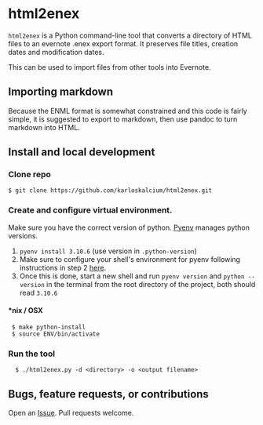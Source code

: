 # html2enex
`html2enex` is a Python command-line tool that converts a directory of HTML files to an evernote .enex export format. It preserves file titles, creation dates and modification dates.

This can be used to import files from other tools into Evernote.

## Importing markdown
Because the ENML format is somewhat constrained and this code is fairly simple, 
it is suggested to export to markdown, then use pandoc to turn markdown into HTML.

## Install and local development

### Clone repo
  `$ git clone https://github.com/karloskalcium/html2enex.git`

### Create and configure virtual environment.
Make sure you have the correct version of python. [Pyenv](https://github.com/pyenv/pyenv) manages python versions.
  1. `pyenv install 3.10.6` (use version in `.python-version`)
  2. Make sure to configure your shell's environment for pyenv following instructions in step 2
    [here](https://github.com/pyenv/pyenv#basic-github-checkout).
  3. Once this is done, start a new shell and run `pyenv version` and `python --version` in the terminal from the root directory of the project, both should read `3.10.6`

#### *nix / OSX
 ```
  $ make python-install
  $ source ENV/bin/activate
 ```

### Run the tool
```
  $ ./html2enex.py -d <directory> -o <output filename>
```

## Bugs, feature requests, or contributions
Open an [Issue](https://github.com/karloskalcium/html2enex/issues). Pull requests welcome.
